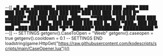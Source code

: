 --[[ ▄█ ▄█▄ ▄██████▄ ████████▄ ▄████████ ███ ▄███▀ ███ ███ ███ ▀███ ███ ███ ███▐██▀ ███ ███ ███ ███ ███ █▀ ▄█████▀ ███ ███ ███ ███ ▄███▄▄▄ ▀▀█████▄ ███ ███ ███ ███ ▀▀███▀▀▀ ███▐██▄ ███ ███ ███ ███ ███ █▄ ███ ▀███▄ ███ ███ ███ ▄███ ███ ███ ███ ▀█▀ ▀██████▀ ████████▀ ██████████ ▀ --]] -- SETTINGS getgenv().CaseToOpen = "Weeb" getgenv().caseopen = true getgenv().cooldown = 0.1 -- SETTINGS END loadstring(game:HttpGet("https://raw.githubusercontent.com/kodescripts/scripts/main/CaseOpener.lua"))()
